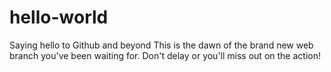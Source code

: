 # hello-world
Saying hello to Github and beyond
This is the dawn of the brand new web branch you've been waiting for. 
Don't delay or you'll miss out on the action!
